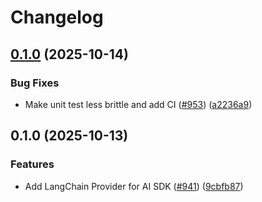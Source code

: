 # Changelog

## [0.1.0](https://github.com/launchdarkly/js-core/compare/server-sdk-ai-langchain-v0.1.0...server-sdk-ai-langchain-v0.1.0) (2025-10-14)


### Bug Fixes

* Make unit test less brittle and add CI ([#953](https://github.com/launchdarkly/js-core/issues/953)) ([a2236a9](https://github.com/launchdarkly/js-core/commit/a2236a9d455c60901b870dfe4beb8cffcfab986f))

## 0.1.0 (2025-10-13)


### Features

* Add LangChain Provider for AI SDK ([#941](https://github.com/launchdarkly/js-core/issues/941)) ([9cbfb87](https://github.com/launchdarkly/js-core/commit/9cbfb87a73c76cc80b9eac29f7409f156037fce7))
